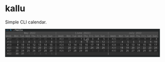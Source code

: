 # kallu

Simple CLI calendar.

![Screenshot](https://github.com/raspi/kallu/blob/master/_assets/kallu_default.png)

